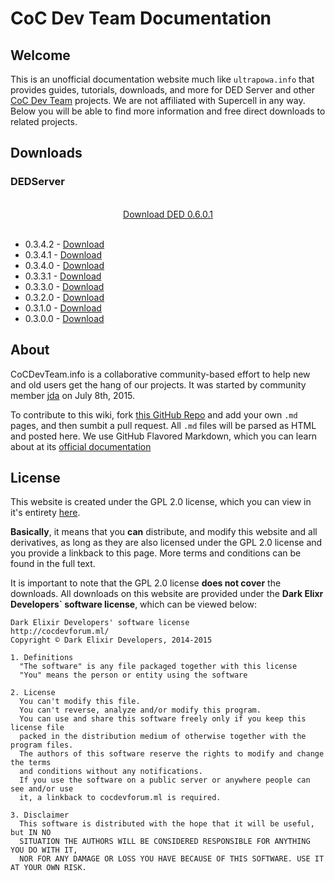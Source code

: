 # CoC Dev Team Documentation

## Welcome
This is an unofficial documentation website much like `ultrapowa.info` that provides guides, tutorials, downloads, and more for DED Server and other [CoC Dev Team](http://www.cocdevteam.com/) projects. We are not affiliated with Supercell in any way. Below you will be able to find more information and free direct downloads to related projects.

## Downloads

### DEDServer

<br />
<center><a href="https://cocdevteam.info/downloads/DEDServer-0.3.4.2.zip" class="btn btn-primary">Download DED 0.6.0.1</a></center>
<br />

 * 0.3.4.2 - [Download](https://cocdevteam.info/downloads/DEDServer-0.3.4.2.zip)
 * 0.3.4.1 - [Download](https://cocdevteam.info/downloads/DEDServer-0.3.4.1.zip)
 * 0.3.4.0 - [Download](https://cocdevteam.info/downloads/DEDServer-0.3.4.0.zip)
 * 0.3.3.1 - [Download](https://cocdevteam.info/downloads/DEDServer-0.3.3.1.zip)
 * 0.3.3.0 - [Download](https://cocdevteam.info/downloads/DEDServer-0.3.3.0.zip)
 * 0.3.2.0 - [Download](https://cocdevteam.info/downloads/DEDServer-0.3.2.0.zip)
 * 0.3.1.0 - [Download](https://cocdevteam.info/downloads/DEDServer-0.3.1.0.zip)
 * 0.3.0.0 - [Download](https://cocdevteam.info/downloads/DEDServer-0.3.0.0.zip)

## About
CoCDevTeam.info is a collaborative community-based effort to help new and old users get the hang of our projects. It was started by community member [jda](http://www.cocdevteam.com/forum/member.php?action=profile&uid=209) on July 8th, 2015. 

To contribute to this wiki, fork [this GitHub Repo](https://github.com/JonahAragon/ded-info) and add your own `.md` pages, and then sumbit a pull request. All `.md` files will be parsed as HTML and posted here. We use GitHub Flavored Markdown, which you can learn about at its [official documentation](https://help.github.com/articles/github-flavored-markdown/)

## License
This website is created under the GPL 2.0 license, which you can view in it's entirety [here](http://cocdevteam.info/LICENSE).

**Basically**, it means that you **can** distribute, and modify this website and all derivatives, as long as they are also licensed under the GPL 2.0 license and you provide a linkback to this page. More terms and conditions can be found in the full text.

It is important to note that the GPL 2.0 license **does not cover** the downloads. All downloads on this website are provided under the **Dark Elixr Developers` software license**, which can be viewed below:

```
Dark Elixir Developers' software license
http://cocdevforum.ml/
Copyright © Dark Elixir Developers, 2014-2015

1. Definitions
  "The software" is any file packaged together with this license
  "You" means the person or entity using the software

2. License
  You can't modify this file.
  You can't reverse, analyze and/or modify this program.
  You can use and share this software freely only if you keep this license file
  packed in the distribution medium of otherwise together with the program files.
  The authors of this software reserve the rights to modify and change the terms
  and conditions without any notifications.
  If you use the software on a public server or anywhere people can see and/or use
  it, a linkback to cocdevforum.ml is required.
  
3. Disclaimer
  This software is distributed with the hope that it will be useful, but IN NO
  SITUATION THE AUTHORS WILL BE CONSIDERED RESPONSIBLE FOR ANYTHING YOU DO WITH IT,
  NOR FOR ANY DAMAGE OR LOSS YOU HAVE BECAUSE OF THIS SOFTWARE. USE IT AT YOUR OWN RISK.
```
